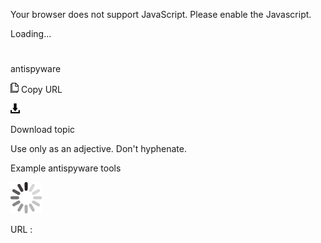 Your browser does not support JavaScript. Please enable the Javascript.

Loading...

# 

antispyware

![Copy URL](antispyware_files/Copy.png)
Copy URL

![Download](antispyware_files/Download.png)

Download topic

Use only as an adjective. Don't hyphenate. 

Example antispyware tools 

![In progress](antispyware_files/activity-large.gif)

URL :
